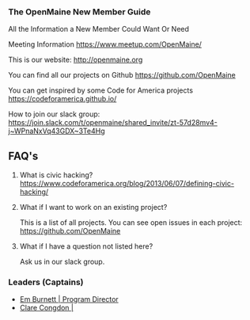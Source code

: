 ### The OpenMaine New Member Guide
All the Information a New Member Could Want Or Need

Meeting Information https://www.meetup.com/OpenMaine/

This is our website: http://openmaine.org

You can find all our projects on Github https://github.com/OpenMaine

You can get inspired by some Code for America projects https://codeforamerica.github.io/

How to join our slack group: https://join.slack.com/t/openmaine/shared_invite/zt-57d28mv4-j~WPnaNxVq43GDX~3Te4Hg



## FAQ's

1. What is civic hacking? https://www.codeforamerica.org/blog/2013/06/07/defining-civic-hacking/

2. What if I want to work on an existing project? 

    This is a list of all projects. You can see open issues in each project: https://github.com/OpenMaine

3. What if I have a question not listed here?

    Ask us in our slack group.

### Leaders (Captains)
* [Em Burnett | Program Director](elburnett@gmail.com)
* [Clare Congdon | ](livio@doasromans.com)


